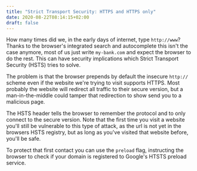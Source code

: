 ```yaml
---
title: "Strict Transport Security: HTTPS and HTTPS only"
date: 2020-08-22T08:14:15+02:00
draft: false
---
```


How many times did we, in the early days of internet, type `http://www`? Thanks to the browser's integrated search and autocomplete this isn't the case anymore, most of us just write `my-bank.com` and expect the browser to do the rest. This can have security implications which Strict Transport Security (HSTS) tries to solve.

The problem is that the browser prepends by default the insecure `http://` scheme even if the website we're trying to visit supports HTTPS. Most probably the website will redirect all traffic to their secure version, but a man-in-the-middle could tamper that redirection to show send you to a malicious page.

The HSTS header tells the browser to remember the protocol and to only connect to the secure version. Note that the first time you visit a website you'll still be vulnerable to this type of attack, as the url is not yet in the browsers HSTS registry, but as long as you've visited that website before, you'll be safe.

To protect that first contact you can use the `preload` flag, instructing the browser to check if your  domain is registered to Google's HTSTS preload service.